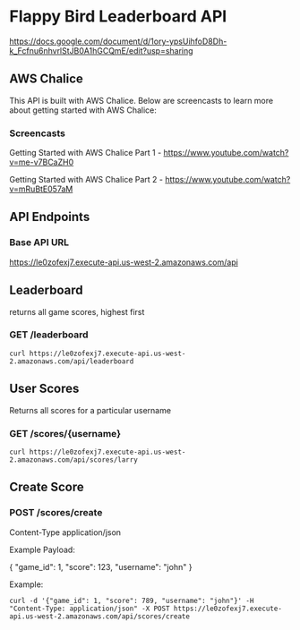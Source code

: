 # Flappy Bird Leaderboard API

https://docs.google.com/document/d/1ory-ypsUihfoD8Dh-k_Fcfnu6nhvrlStJB0A1hGCQmE/edit?usp=sharing

## AWS Chalice

This API is built with AWS Chalice. Below are screencasts to learn more about getting started with AWS Chalice:

### Screencasts

Getting Started with AWS Chalice Part 1 - https://www.youtube.com/watch?v=me-v7BCaZH0

Getting Started with AWS Chalice Part 2 - https://www.youtube.com/watch?v=mRuBtE057aM

## API Endpoints

### Base API URL

https://le0zofexj7.execute-api.us-west-2.amazonaws.com/api

## Leaderboard 

returns all game scores, highest first

### GET /leaderboard

```
curl https://le0zofexj7.execute-api.us-west-2.amazonaws.com/api/leaderboard
```

## User Scores

Returns all scores for a particular username

### GET /scores/{username}

```
curl https://le0zofexj7.execute-api.us-west-2.amazonaws.com/api/scores/larry
```

## Create Score

### POST /scores/create

Content-Type application/json

Example Payload:

{
	"game_id": 1,
	"score": 123,
	"username": "john"
}

Example:

```
curl -d '{"game_id": 1, "score": 789, "username": "john"}' -H "Content-Type: application/json" -X POST https://le0zofexj7.execute-api.us-west-2.amazonaws.com/api/scores/create
```



